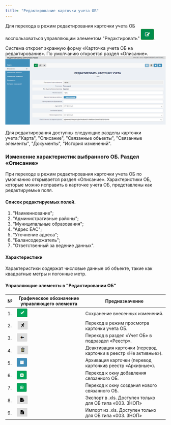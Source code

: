 ```yaml
---
title: "Редактирование карточки учета ОБ"
---
```

Для перехода в режим редактирования карточки учета ОБ воспользоваться управляющим элементом "Редактировать" ![](redactr.PNG).

Система откроет экранную форму «Карточка учета ОБ на редактирование». По умолчанию откроется раздел «Описание».  
![](main.PNG)

Для редактирования доступны следующие разделы карточки учета:"Карта", "Описание", "Связанные объекты", "Связанные элементы", "Документы", "История изменений".

### Изменение характеристик выбранного ОБ. Раздел «Описание»

При переходе в режим редактирования карточки учета ОБ по умолчанию открывается раздел «Описание». Характеристики ОБ, которые можно исправить в карточке учета ОБ, представлены как редактируемые поля.

#### Список редактируемых полей.
1. "Наименнование";
2. "Административные районы";
3. "Муниципальные образования";
4. "Адрес ЕАС";
5. "Уточнение адреса";
6. "Балансодержатель";
7. "Ответственный за ведение данных".

#### Характеристики

Характеристики содержат числовые данные об объекте, такие как квадратные метры и погонные метр.

#### Управляющие элементы в "Редактировании ОБ"

| №        | Графическое обозначение управляющего элемента | Предназначение                                                     |
|----------|-----------------------------------------------|--------------------------------------------------------------------|
| 1.       | ![](save.PNG)                                 | Сохранение внесенных изменений.                                    |
| 2.       | ![](run.PNG)                                  | Переход в режим просмотра карточки учета ОБ.                       |
| 3.       | ![](s.PNG)                                    | Переход в раздел «Учет ОБ» в подраздел «Реестр».                   |
| 4.       | ![](deaktiv.PNG)                              | Деактивация карточки (перевод карточки в реестр «Не активные»).    |
| 5.       | ![](arhuv.PNG)                                | Архивация карточки (перевод карточкив реестр «Архивные»).          |
| 6.       | ![](addOB.PNG)                                | Переход к окну добавления связанного ОБ.                           |
| 7.       | ![](addnewOB.PNG)                             | Переход к окну создания нового связанного ОБ.                      |
| 8.       | ![](ecsport.PNG)                              | Экспорт в .xls. Доступен только для ОБ типа «003. ЗНОП»            |
| 9.       | ![](import.PNG)                               | Импорт из .xls. Доступен только для ОБ типа «003. ЗНОП»            |